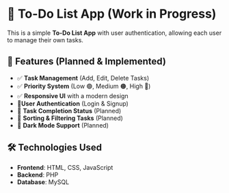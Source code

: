 # 📝 To-Do List App (Work in Progress)

This is a simple **To-Do List App** with user authentication, allowing each user to manage their own tasks.

## 🚀 Features (Planned & Implemented)

- ✅ **Task Management** (Add, Edit, Delete Tasks)
- ✅ **Priority System** (Low 🟢, Medium 🟠, High 🔴)
- ✅ **Responsive UI** with a modern design
- 🔄**User Authentication** (Login & Signup)
- 🔄 **Task Completion Status** (Planned)
- 🔄 **Sorting & Filtering Tasks** (Planned)
- 🔄 **Dark Mode Support** (Planned)

## 🛠️ Technologies Used

- **Frontend**: HTML, CSS, JavaScript
- **Backend**: PHP
- **Database**: MySQL
